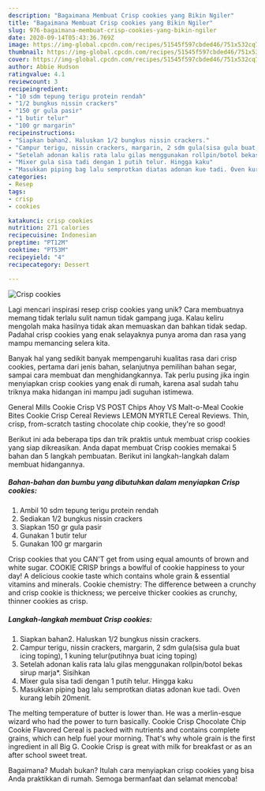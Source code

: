```yaml
---
description: "Bagaimana Membuat Crisp cookies yang Bikin Ngiler"
title: "Bagaimana Membuat Crisp cookies yang Bikin Ngiler"
slug: 976-bagaimana-membuat-crisp-cookies-yang-bikin-ngiler
date: 2020-09-14T05:43:36.769Z
image: https://img-global.cpcdn.com/recipes/51545f597cbded46/751x532cq70/crisp-cookies-foto-resep-utama.jpg
thumbnail: https://img-global.cpcdn.com/recipes/51545f597cbded46/751x532cq70/crisp-cookies-foto-resep-utama.jpg
cover: https://img-global.cpcdn.com/recipes/51545f597cbded46/751x532cq70/crisp-cookies-foto-resep-utama.jpg
author: Abbie Hudson
ratingvalue: 4.1
reviewcount: 3
recipeingredient:
- "10 sdm tepung terigu protein rendah"
- "1/2 bungkus nissin crackers"
- "150 gr gula pasir"
- "1 butir telur"
- "100 gr margarin"
recipeinstructions:
- "Siapkan bahan2. Haluskan 1/2 bungkus nissin crackers."
- "Campur terigu, nissin crackers, margarin, 2 sdm gula(sisa gula buat icing toping), 1 kuning telur(putihnya buat icing toping)"
- "Setelah adonan kalis rata lalu gilas menggunakan rollpin/botol bekas sirup marja*. Sisihkan"
- "Mixer gula sisa tadi dengan 1 putih telur. Hingga kaku"
- "Masukkan piping bag lalu semprotkan diatas adonan kue tadi. Oven kurang lebih 20menit."
categories:
- Resep
tags:
- crisp
- cookies

katakunci: crisp cookies 
nutrition: 271 calories
recipecuisine: Indonesian
preptime: "PT12M"
cooktime: "PT53M"
recipeyield: "4"
recipecategory: Dessert

---
```



![Crisp cookies](https://img-global.cpcdn.com/recipes/51545f597cbded46/751x532cq70/crisp-cookies-foto-resep-utama.jpg)

Lagi mencari inspirasi resep crisp cookies yang unik? Cara membuatnya memang tidak terlalu sulit namun tidak gampang juga. Kalau keliru mengolah maka hasilnya tidak akan memuaskan dan bahkan tidak sedap. Padahal crisp cookies yang enak selayaknya punya aroma dan rasa yang mampu memancing selera kita.

Banyak hal yang sedikit banyak mempengaruhi kualitas rasa dari crisp cookies, pertama dari jenis bahan, selanjutnya pemilihan bahan segar, sampai cara membuat dan menghidangkannya. Tak perlu pusing jika ingin menyiapkan crisp cookies yang enak di rumah, karena asal sudah tahu triknya maka hidangan ini mampu jadi suguhan istimewa.

General Mills Cookie Crisp VS POST Chips Ahoy VS Malt-o-Meal Cookie Bites Cookie Crisp Cereal Reviews LEMON MYRTLE Cereal Reviews. Thin, crisp, from-scratch tasting chocolate chip cookie, they&#39;re so good!


Berikut ini ada beberapa tips dan trik praktis untuk membuat crisp cookies yang siap dikreasikan. Anda dapat membuat Crisp cookies memakai 5 bahan dan 5 langkah pembuatan. Berikut ini langkah-langkah dalam membuat hidangannya.

<!--inarticleads1-->

##### Bahan-bahan dan bumbu yang dibutuhkan dalam menyiapkan Crisp cookies:

1. Ambil 10 sdm tepung terigu protein rendah
1. Sediakan 1/2 bungkus nissin crackers
1. Siapkan 150 gr gula pasir
1. Gunakan 1 butir telur
1. Gunakan 100 gr margarin


Crisp cookies that you CAN&#39;T get from using equal amounts of brown and white sugar. COOKIE CRISP brings a bowlful of cookie happiness to your day! A delicious cookie taste which contains whole grain &amp; essential vitamins and minerals. Cookie chemistry: The difference between a crunchy and crisp cookie is thickness; we perceive thicker cookies as crunchy, thinner cookies as crisp. 

<!--inarticleads2-->

##### Langkah-langkah membuat Crisp cookies:

1. Siapkan bahan2. Haluskan 1/2 bungkus nissin crackers.
1. Campur terigu, nissin crackers, margarin, 2 sdm gula(sisa gula buat icing toping), 1 kuning telur(putihnya buat icing toping)
1. Setelah adonan kalis rata lalu gilas menggunakan rollpin/botol bekas sirup marja*. Sisihkan
1. Mixer gula sisa tadi dengan 1 putih telur. Hingga kaku
1. Masukkan piping bag lalu semprotkan diatas adonan kue tadi. Oven kurang lebih 20menit.


The melting temperature of butter is lower than. He was a merlin-esque wizard who had the power to turn basically. Cookie Crisp Chocolate Chip Cookie Flavored Cereal is packed with nutrients and contains complete grains, which can help fuel your morning. That&#39;s why whole grain is the first ingredient in all Big G. Cookie Crisp is great with milk for breakfast or as an after school sweet treat. 

Bagaimana? Mudah bukan? Itulah cara menyiapkan crisp cookies yang bisa Anda praktikkan di rumah. Semoga bermanfaat dan selamat mencoba!
